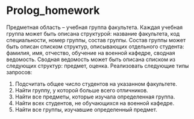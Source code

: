 # Prolog_homework
Предметная область – учебная группа факультета. 
Каждая учебная группа может быть описана структурой: название факультета, код специальности, номер группы, состав группы. Состав группы может быть описан списком структур, описывающих отдельного студента: фамилия, имя, отчество, обучение на военной кафедре, сводная ведомость. Сводная ведомость может быть описана списком из следующих структур: предмет, оценка. 
Реализовать следующие типы запросов: 
1. Подсчитать общее число студентов на указанном факультете. 
2. Найти группу, у которой больше всего отличников. 
3. Найти все предметы, которые изучала определенная группа. 
4. Найти всех студентов, не обучающихся на военной кафедре. 
5. Найти все группы, изучавшие определенный предмет. 
